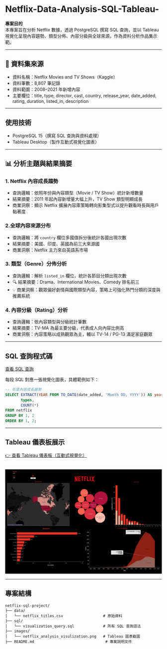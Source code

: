# Netflix-Data-Analysis-SQL-Tableau-

 **專案目的**  
本專案旨在分析 Netflix 數據，透過 PostgreSQL 撰寫 SQL 查詢，並以 Tableau 視覺化呈現內容趨勢、類型分佈、內容分級與全球來源，作為資料分析作品集示範。

---

## 📂 資料集來源
- 資料名稱：Netflix Movies and TV Shows（Kaggle）  
- 資料筆數：8,807 筆記錄  
- 資料範圍：2008–2021 年新增內容  
- 主要欄位：title, type, director, cast, country, release_year, date_added, rating, duration, listed_in, description

---

## 使用技術
- PostgreSQL 15（撰寫 SQL 查詢與資料處理）
- Tableau Desktop（製作互動式視覺化圖表）

---

## 📊 分析主題與結果摘要

### 1. Netflix 內容成長趨勢
- 查詢邏輯：依照年份與內容類型（Movie / TV Show）統計新增數量
- 結果摘要：2011 年起內容新增量大幅上升，TV Show 類型明顯成長
- 商業洞察：顯示 Netflix 擴展內容庫策略轉向影集型式以提升觀看時長與用戶黏著度

### 2.全球內容來源分布
- 查詢邏輯：將 `country` 欄位多國值拆分後統計各國出現次數
- 結果摘要：美國、印度、英國為前三大來源國
- 商業洞察：Netflix 主力來自英語系市場

### 3. 類型（Genre）分佈分析
- 查詢邏輯：解析 `listed_in` 欄位，統計各節目分類出現次數
- 🔍 結果摘要：Drama、International Movies、Comedy 排名前三
- 💡 商業洞察：觀眾偏好劇情與國際類型內容，策略上可強化熱門分類的深度與推薦系統

### 4. 內容分級（Rating）分析
- 查詢邏輯：依內容類型與分級統計筆數
- 結果摘要：TV-MA 為最主要分級，代表成人向內容比例高
- 商業洞察：內容策略以成熟觀眾為主，輔以 TV-14 / PG-13 滿足家庭觀眾

---

## SQL 查詢程式碼

[查看 SQL 查詢](./sql_query/visulization_query.sql)

每段 SQL 對應一張視覺化圖表，具體範例如下：
```sql
-- 年度內容成長趨勢
SELECT EXTRACT(YEAR FROM TO_DATE(date_added, 'Month DD, YYYY')) AS year,
       types,
       COUNT(*)
FROM netflix
GROUP BY 1, 2
ORDER BY 1, 2;
```

---

## Tableau 儀表板展示

[👉 查看 Tableau 儀表板（互動式視覺化）](https://public.tableau.com/app/profile/chu.pei.hsin/viz/netflix_project_17443086344970/2#1)  
<br>

![Netflix Tableau 儀表板預覽](images/netflix_analysis_visulization.png)

---

## 專案結構
```
netflix-sql-project/
├── data/
│   └── netflix_titles.csv                  # 原始資料
├── sql/
│   └── visualization_query.sql             # 所有 SQL 查詢語法
├── images/
│   └── netflix_analysis_visulization.png   # Tableau 圖表截圖
├── README.md                                # 專案說明文件
```


